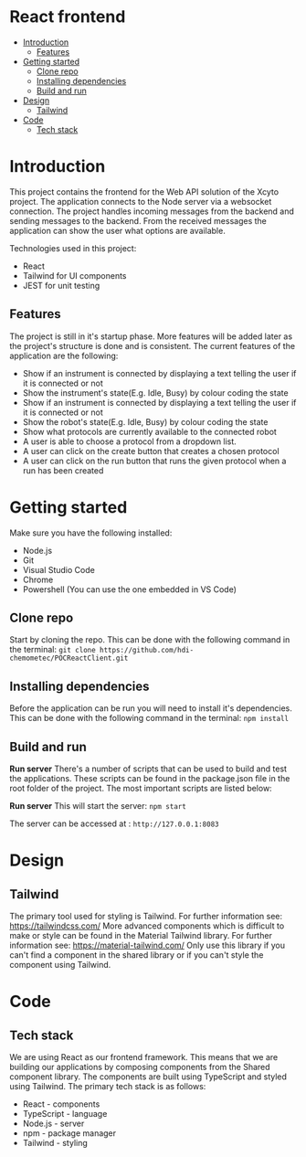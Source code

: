 # React frontend

<!-- TOC -->

- [Introduction](#introduction)
  - [Features](#features)
- [Getting started](#getting-started)
  - [Clone repo](#clone-repo)
  - [Installing dependencies](#installing-dependencies)
  - [Build and run](#build-and-run)
- [Design](#design)
  - [Tailwind](#tailwind)
- [Code](#code)
  - [Tech stack](#tech-stack)

<!-- /TOC -->

# Introduction
This project contains the frontend for the Web API solution of the Xcyto project. 
The application connects to the Node server via a websocket connection. The project handles incoming messages from the backend and sending messages to the backend.
From the received messages the application can show the user what options are available.

Technologies used in this project:
- React
- Tailwind for UI components
- JEST for unit testing

## Features
The project is still in it's startup phase. More features will be added later as the project's structure is done and is consistent.
The current features of the application are the following:
- Show if an instrument is connected  by displaying a text telling the user if it is connected or not
- Show the instrument's state(E.g. Idle, Busy) by colour coding the state
- Show if an instrument is connected by displaying a text telling the user if it is connected or not
- Show the robot's state(E.g. Idle, Busy) by colour coding the state
- Show what protocols are currently available to the connected robot
- A user is able to choose a protocol from a dropdown list.
- A user can click on the create button that creates a chosen protocol
- A user can click on the run button that runs the given protocol when a run has been created

# Getting started
Make sure you have the following installed:

- Node.js
- Git
- Visual Studio Code
- Chrome
- Powershell (You can use the one embedded in VS Code)

## Clone repo
Start by cloning the repo. This can be done with the following command in the terminal:
`git clone https://github.com/hdi-chemometec/POCReactClient.git`

## Installing dependencies
Before the application can be run you will need to install it's dependencies. This can be done with the following command in the terminal:
`npm install`

## Build and run

**Run server**
There's a number of scripts that can be used to build and test the applications. These scripts can be found in the package.json file in the root folder of the project. The most important scripts are listed below:

**Run server**
This will start the server:
`npm start`

The server can be accessed at : `http://127.0.0.1:8083`

# Design
## Tailwind

The primary tool used for styling is Tailwind. For further information see: https://tailwindcss.com/
More advanced components which is difficult to make or style can be found in the Material Tailwind library. For further information see: https://material-tailwind.com/
Only use this library if you can't find a component in the shared library or if you can't style the component using Tailwind.

# Code

## Tech stack

We are using React as our frontend framework. This means that we are building our applications by composing components from the Shared component library. The components are built using TypeScript and styled using Tailwind. 
The primary tech stack is as follows:

- React - components
- TypeScript - language
- Node.js - server
- npm - package manager
- Tailwind - styling